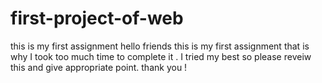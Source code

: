 # first-project-of-web
this is my first assignment
hello friends this is my first assignment  that is why I took too much time to complete it . I tried my best so please reveiw this and give appropriate point.
thank you !